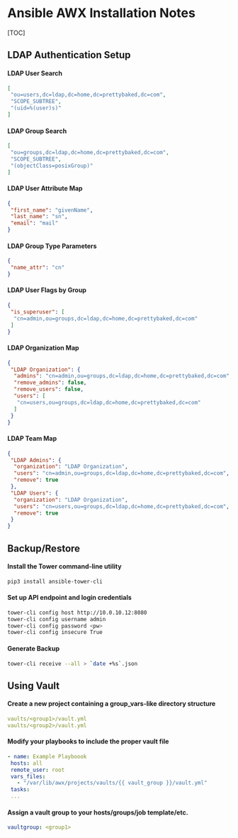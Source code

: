 # Ansible AWX Installation Notes

[TOC]

## LDAP Authentication Setup

#### LDAP User Search
```json
[
 "ou=users,dc=ldap,dc=home,dc=prettybaked,dc=com",
 "SCOPE_SUBTREE",
 "(uid=%(user)s)"
]
```
#### LDAP Group Search
```json
[
 "ou=groups,dc=ldap,dc=home,dc=prettybaked,dc=com",
 "SCOPE_SUBTREE",
 "(objectClass=posixGroup)"
]
```
#### LDAP User Attribute Map
```json
{
 "first_name": "givenName",
 "last_name": "sn",
 "email": "mail"
}
```
#### LDAP Group Type Parameters
```json
{
 "name_attr": "cn"
}
```
#### LDAP User Flags by Group
```json
{
 "is_superuser": [
  "cn=admin,ou=groups,dc=ldap,dc=home,dc=prettybaked,dc=com"
 ]
}
```
#### LDAP Organization Map
```json
{
 "LDAP Organization": {
  "admins": "cn=admin,ou=groups,dc=ldap,dc=home,dc=prettybaked,dc=com",
  "remove_admins": false,
  "remove_users": false,
  "users": [
   "cn=users,ou=groups,dc=ldap,dc=home,dc=prettybaked,dc=com"
  ]
 }
}
```
#### LDAP Team Map
```json
{
 "LDAP Admins": {
  "organization": "LDAP Organization",
  "users": "cn=admin,ou=groups,dc=ldap,dc=home,dc=prettybaked,dc=com",
  "remove": true
 },
 "LDAP Users": {
  "organization": "LDAP Organization",
  "users": "cn=users,ou=groups,dc=ldap,dc=home,dc=prettybaked,dc=com",
  "remove": true
 }
}
```

## Backup/Restore

#### Install the Tower command-line utility
```bash
pip3 install ansible-tower-cli
```
#### Set up API endpoint and login credentials
```bash
tower-cli config host http://10.0.10.12:8080
tower-cli config username admin
tower-cli config password <pw>
tower-cli config insecure True
```
#### Generate Backup
```bash
tower-cli receive --all > `date +%s`.json
```

## Using Vault

#### Create a new project containing a group_vars-like directory structure
```yaml
vaults/<group1>/vault.yml
vaults/<group2>/vault.yml
```
#### Modify your playbooks to include the proper vault file
 ```yaml
- name: Example Playboook
  hosts: all
  remote_user: root
  vars_files:
    - "/var/lib/awx/projects/vaults/{{ vault_group }}/vault.yml"
  tasks:
  ...
 ```
#### Assign a vault group to your hosts/groups/job template/etc.
 ```yaml
 vaultgroup: <group1>
 ```
